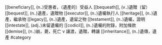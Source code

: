 [[beneficiary]], (n．)受惠者，（遺產的）受益人 
[[bequeath]], (v．)遺贈（留） 
[[bequest]], (n．)遺產，遺贈物 
[[executor]], (n．)遺囑執行人 
[[heritage]], (n．)遺產，繼承物 
[[legacy]], (n．)遺產，遺留之物 
[[testament]], (n．)遺囑，證明 
[[intestate]], (adj．)未留遺囑的 
[[codicil]], (n．)遺囑的附錄，附加條款 
[[demise]], (n．)崩，薨，死亡 v 讓渡，遺贈，轉讓 
[[inheritance]], (n．)遺傳，遺產 
#category
